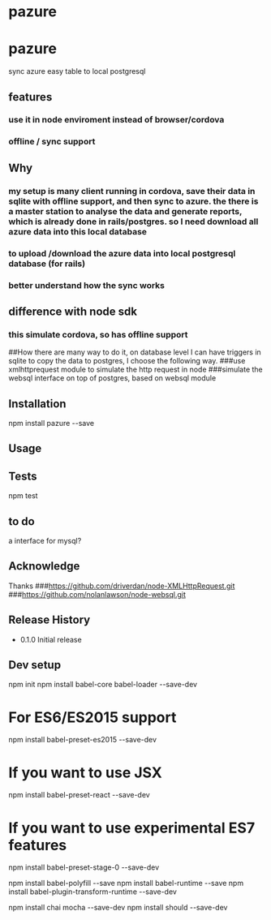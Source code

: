 pazure
=========

# pazure
sync azure easy table to local postgresql

## features
### use it in node enviroment instead of browser/cordova
### offline / sync support

## Why
### my setup is many client running in cordova, save their data in sqlite with offline support, and then sync to azure. the there is a master station to analyse the data and generate reports, which is already done in rails/postgres. so I need download all azure data into this local database
### to upload /download the azure data into local postgresql database (for rails)
### better understand how the sync works

## difference with node sdk
### this simulate cordova, so has offline support

##How
there are many way to do it, on database level I can have triggers in sqlite to copy the data to postgres, I choose the following way.
###use xmlhttprequest module to simulate the http request in node
###simulate the websql interface on top of postgres, based on websql module

## Installation
  npm install pazure --save

## Usage

## Tests

  npm test

## to do
a interface for mysql?

## Acknowledge
Thanks
###https://github.com/driverdan/node-XMLHttpRequest.git
###https://github.com/nolanlawson/node-websql.git

## Release History

* 0.1.0 Initial release

## Dev setup
npm init
npm install babel-core babel-loader --save-dev
# For ES6/ES2015 support
npm install babel-preset-es2015 --save-dev

# If you want to use JSX
npm install babel-preset-react --save-dev

# If you want to use experimental ES7 features
npm install babel-preset-stage-0 --save-dev

npm install babel-polyfill --save
npm install babel-runtime --save
npm install babel-plugin-transform-runtime --save-dev

npm install chai mocha --save-dev
npm install should --save-dev
